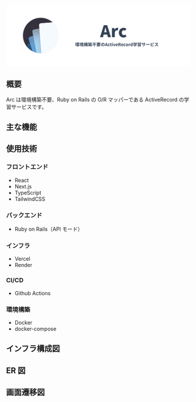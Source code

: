 ![arc](/assets/arc.png 'Arc')

## 概要

Arc は環境構築不要、Ruby on Rails の O/R マッパーである ActiveRecord の学習サービスです。

## 主な機能

## 使用技術

### フロントエンド

- React
- Next.js
- TypeScript
- TailwindCSS

### バックエンド

- Ruby on Rails（API モード）

### インフラ

- Vercel
- Render

### CI/CD

- Github Actions

### 環境構築

- Docker
- docker-compose

## インフラ構成図

## ER 図

## 画面遷移図
